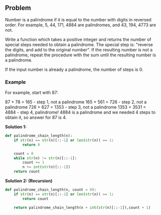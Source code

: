 ## Problem

Number is a palindrome if it is equal to the number with digits in reversed order. For example, 5, 44, 171, 4884 are palindromes, and 43, 194, 4773 are not.

Write a function which takes a positive integer and returns the number of special steps needed to obtain a palindrome. The special step is: "reverse the digits, and add to the original number". If the resulting number is not a palindrome, repeat the procedure with the sum until the resulting number is a palindrome.

If the input number is already a palindrome, the number of steps is 0.

### Example

For example, start with 87:

87 + 78 = 165 - step 1, not a palindrome
165 + 561 = 726 - step 2, not a palindrome
726 + 627 = 1353 - step 3, not a palindrome
1353 + 3531 = 4884 - step 4, palindrome!
4884 is a palindrome and we needed 4 steps to obtain it, so answer for 87 is 4.

**Solution 1:**

```python
def palindrome_chain_length(n):
    if str(n) == str(n)[::-1] or len(str(n)) == 1:
        return 0

    count = 0
    while str(n) != str(n)[::-1]:
        count += 1
        n += int(str(n)[::-1])
    return count
```

**Solution 2: (Recursion)**

```python
def palindrome_chain_length(n, count = 0):
    if str(n) == str(n)[::-1] or len(str(n)) == 1:
        return count

    return palindrome_chain_length(n + int(str(n)[::-1]),count + 1)

```
